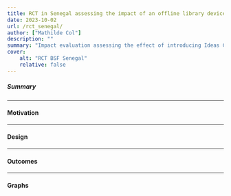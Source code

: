 ```yaml
---
title: RCT in Senegal assessing the impact of an offline library device
date: 2023-10-02
url: /rct_senegal/
author: ["Mathilde Col"]
description: "" 
summary: "Impact evaluation assessing the effect of introducing Ideas Cubes provided by Bibliothèques Sans Frontières in remote schools in Senegal"
cover:
    alt: "RCT BSF Senegal"
    relative: false
---
```


##### Summary

---

#### Motivation
   

----

#### Design 
   

----

#### Outcomes
   

----

#### Graphs
   


